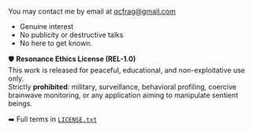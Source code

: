 You may contact me by email at qcfrag@gmail.com
- Genuine interest
- No publicity or destructive talks
- No here to get known. 



🛡️ **Resonance Ethics License (REL-1.0)**  
This work is released for peaceful, educational, and non-exploitative use only.  
Strictly **prohibited**: military, surveillance, behavioral profiling, coercive brainwave monitoring, or any application aiming to manipulate sentient beings.

➡️ Full terms in [`LICENSE.txt`](./LICENSE.txt)
